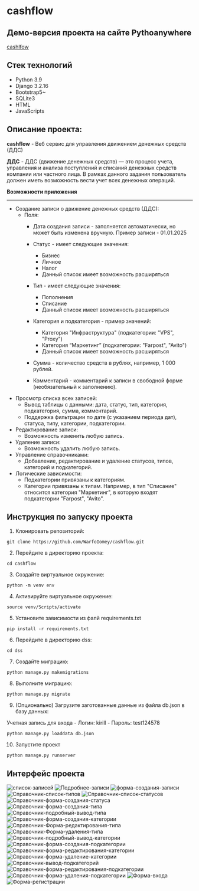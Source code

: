 # cashflow
## Демо-версия проекта на сайте Pythoanywhere

[cashlfow](https://warfolomey.pythonanywhere.com/)

## Стек технологий
- Python 3.9
- Django 3.2.16
- Bootstrap5~
- SQLite3
- HTML
- JavaScripts
## Описание проекта:

**cashflow** - Веб сервис для управления движением денежных средств (ДДС)

**ДДС** - ДДС (движение денежных средств) — это процесс учета, управления и анализа поступлений и списаний денежных средств компании или частного лица. В рамках данного задания пользователь должен иметь возможность вести учет всех денежных операций.

**Возможности приложения**
____

- Создание записи  о движение денежных средств (ДДС):
  - Поля:
    - Дата создания записи - заполняется автоматически, но может быть изменена вручную. Пример записи - 01.01.2025
    - Статус - имеет следующие значения:

        - Бизнес
        - Личное
        - Налог
        - Данный список имеет возможность расширяться
    - Тип - имеет следующие значения:
      - Пополнения
      - Списание
      - Данный список имеет возможность расширяться
    - Категория и подкатегория - пример значений:
      - Категория "Инфраструктура" (подкатегории: "VPS", "Proxy")
      - Категория “Маркетинг” (подкатегории: "Farpost", "Avito")
      - Данный список имеет возможность расширяться
    - Сумма - количество средств в рублях, например, 1 000 рублей.
    - Комментарий - комментарий к записи в свободной форме (необязательный к заполнению).
- Просмотр списка всех записей:
  - Вывод таблицы с данными: дата, статус, тип, категория, подкатегория, сумма, комментарий.
  - Поддержка фильтрации  по дате (с указанием периода дат), статуса, типу, категории, подкатегории.
- Редактирование записи:
  - Возможность изменить любую запись.
- Удаление записи:
  - Возможность удалить любую запись.
- Управление справочниками:
  - Добавление, редактирование и удаление статусов, типов, категорий и подкатегорий.
- Логические зависимости:
  - Подкатегории привязаны к категориям.
  - Категории привязаны к типам. Например, в тип "Списание" относится категория "Маркетинг", в которую входят подкатегории "Farpost", "Avito".

## Инструкция по запуску проекта

1. Клонировать репозиторий:
```
git clone https://github.com/WarfoIomey/cashflow.git
```
2. Перейдите в директорию проекта:
```
cd cashflow
```
3. Создайте виртуальное окружение:
```
python -m venv env
```
4. Активируйте виртуальное окружение:
```
source venv/Scripts/activate
```
5. Установите зависимости из фалй requirements.txt
```
pip install -r requirements.txt
```
6. Перейдите в директорию dss:
```
cd dss
```
7. Создайте миграцию:
```
python manage.py makemigrations
```
8. Выполните миграцию:
```
python manage.py migrate
```
9. (Опционально) Загрузите заготованные данные из файла db.json в базу данных:

  Учетная запись для входа
    - Логин: kirill
    - Пароль: test124578
```
python manage.py loaddata db.json
```
10.  Запустите проект
```
python manage.py runserver
```
## Интерфейс проекта

![список-записей](/screenshot/image.png)
![Подробнее-записи](/screenshot/image-1.png)
![форма-создания-записи](/screenshot/image-4.png)
![Справочник-список-типов](/screenshot/image-2.png)
![Справочник-список-статусов](/screenshot/image-3.png)
![Справочник-форма-создания-статуса](/screenshot/image-5.png)
![Справочник-форма-создания-типа](/screenshot/image-6.png)
![Справочник-подробный-вывод-типа](/screenshot/image-7.png)
![Справочник-форма-создания-категории](/screenshot/image-8.png)
![Справочник-Форма-редактирования-типа](/screenshot/image-9.png)
![Справочник-Форма-удаления-типа]((/screenshot/image-10.png))
![Справочник-подробный-вывод-категории](/screenshot/image-11.png)
![Справочник-форма-создания-подкатегории](/screenshot/image-12.png)
![Справочник-форма-редактирования-категории](/screenshot/image-13.png)
![Справочник-форма-удаление-категории](/screenshot/image-14.png)
![Справочник-вывод-подкатегорий](/screenshot/image-15.png)
![Справочник-форма-редактирования-подкатегории](/screenshot/image-16.png)
![Справочник-форма-удаления-подкатегории](/screenshot/image-17.png)
![Форма-входа](/screenshot/image-19.png)
![Форма-регистрации](/screenshot/image-20.png)